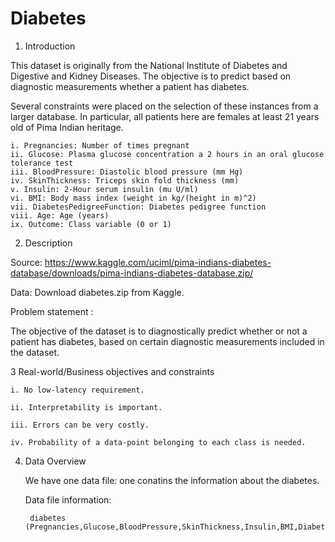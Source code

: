 # Diabetes

1. Introduction

This dataset is originally from the National Institute of Diabetes and Digestive and Kidney Diseases. The objective is to predict based on diagnostic measurements whether a patient has diabetes.

Several constraints were placed on the selection of these instances from a larger database. In particular, all patients here are females at least 21 years old of Pima Indian heritage.

    i. Pregnancies: Number of times pregnant
    ii. Glucose: Plasma glucose concentration a 2 hours in an oral glucose tolerance test
    iii. BloodPressure: Diastolic blood pressure (mm Hg)
    iv. SkinThickness: Triceps skin fold thickness (mm)
    v. Insulin: 2-Hour serum insulin (mu U/ml)
    vi. BMI: Body mass index (weight in kg/(height in m)^2)
    vii. DiabetesPedigreeFunction: Diabetes pedigree function
    viii. Age: Age (years)
    ix. Outcome: Class variable (0 or 1)


2. Description

Source: https://www.kaggle.com/uciml/pima-indians-diabetes-database/downloads/pima-indians-diabetes-database.zip/

Data: Download diabetes.zip from Kaggle.

Problem statement :

The objective of the dataset is to diagnostically predict whether or not a patient has diabetes, based on certain diagnostic measurements included in the dataset. 

3 Real-world/Business objectives and constraints

    i. No low-latency requirement.
    
    ii. Interpretability is important.
    
    iii. Errors can be very costly.
    
    iv. Probability of a data-point belonging to each class is needed.
    
4. Data Overview

   We have one data file: one conatins the information about the diabetes.

    Data file information:

        diabetes (Pregnancies,Glucose,BloodPressure,SkinThickness,Insulin,BMI,DiabetesPedigreeFunction,Age,Outcome)

    
